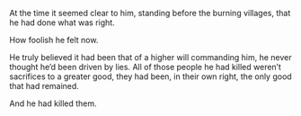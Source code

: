 At the time it seemed clear to him, standing before the burning villages, that he had done what was right. 

How foolish he felt now. 

He truly believed it had been that of a higher will commanding him, he never thought he’d been driven by lies. All of those people he had killed weren’t sacrifices to a greater good, they had been, in their own right, the only good that had remained. 

And he had killed them.